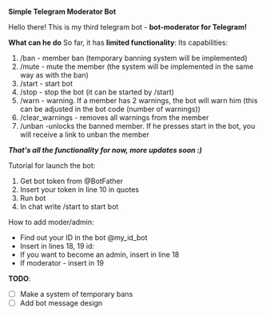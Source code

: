 **Simple Telegram Moderator Bot**


Hello there! This is my third telegram bot - **bot-moderator for Telegram!**

**What can he do**
So far, it has **limited functionality**: 
Its capabilities:

 1. /ban - member ban (temporary banning system will be implemented)
 2. /mute - mute the member (the system will be implemented in the same
    way as with the ban)
 3. /start - start bot
 4. /stop - stop the bot (it can be started by /start)
 5. /warn - warning. If a member has 2 warnings, the bot will warn him
    (this can be adjusted in the bot code (number of warnings))
 6. /clear_warnings - removes all warnings from the member
 7. /unban -unlocks the banned member. If he presses start in the bot,
    you will receive a link to unban the member

***That's all the functionality for now, more updates soon :)*** 

Tutorial for launch the bot:

 1. Get bot token from @BotFather
 2. Insert your token in line 10 in quotes
 3. Run bot
 4. In chat write /start to start bot


How to add moder/admin:

 - Find out your ID in the bot @my_id_bot
 - Insert in lines 18, 19 id:
 - If you want to become an admin, insert in line 18
 - If moderator - insert in 19

**TODO**:

 - [ ] Make a system of temporary bans
 - [ ] Add bot message design
